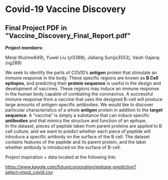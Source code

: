 #  Covid-19 Vaccine Discovery   
## Final Project PDF in "Vaccine_Discovery_Final_Report.pdf"

**Project members:** 

Meiqi Wu(mw849), Yuwei Liu (yl3388), Jialiang Sun(js3553), Vaish Gajaraj (vg289)


We seek to identify the parts of COVID’s **antigen** protein that stimulate an immune response in the body. These specific regions are known as **B Cell** **epitopes**, and predicting their **protein sequence** is useful in the design and development of vaccines. These regions may induce an immune response in the human body capable of combating the coronavirus. A successful immune response from a vaccine that uses the designed B-cell will produce large amounts of antigen-specific antibodies. We would like to discover particular characteristics of a whole **antigen** protein in addition to the **target sequence**. A “vaccine” is simply a substance that can induce specific **antibodies** and that mimics the structure and function of an epitope.    
In the dataset, pieces of peptide taken from parent proteins are applied to B cell culture, and we want to predict whether each piece of peptide will introduce a specific antibody on the surface of the B cell. The dataset contains features of the peptide and its parent protein, and the label whether antibody is introduced on the surface of B-cell. 

Project inspiration + data located at the following link:   

https://www.kaggle.com/futurecorporation/epitope-prediction?select=input_covid.csv
